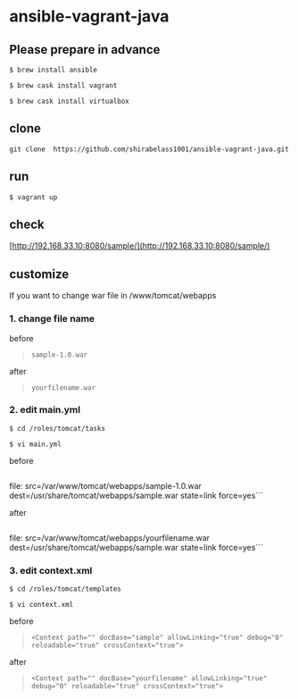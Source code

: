 # ansible-vagrant-java


## Please prepare in advance

```$ brew install ansible```

```$ brew cask install vagrant```

```$ brew cask install virtualbox```

## clone

```git clone  https://github.com/shirabelass1001/ansible-vagrant-java.git```

## run

```$ vagrant up```

## check

[http://192.168.33.10:8080/sample/](http://192.168.33.10:8080/sample/)

## customize

If you want to change war file in /www/tomcat/webapps

### 1. change file name

before
> ```sample-1.0.war```

after
> ```yourfilename.war```

### 2. edit main.yml

```$ cd /roles/tomcat/tasks```

```$ vi main.yml```

before
> ```ー name: symbolic link to war file
  file: src=/var/www/tomcat/webapps/sample-1.0.war dest=/usr/share/tomcat/webapps/sample.war state=link force=yes```

after
> ```ー name: symbolic link to war file
  file: src=/var/www/tomcat/webapps/yourfilename.war dest=/usr/share/tomcat/webapps/sample.war state=link force=yes```

### 3. edit context.xml

```$ cd /roles/tomcat/templates```

```$ vi context.xml```

before
> ```<Context path="" docBase="sample" allowLinking="true" debug="0" reloadable="true" crossContext="true">```

after
> ```<Context path="" docBase="yourfilename" allowLinking="true" debug="0" reloadable="true" crossContext="true">```
